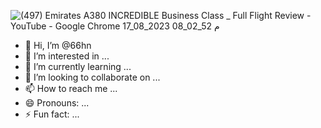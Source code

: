 
![‪(497) Emirates A380 INCREDIBLE Business Class _ Full Flight Review - YouTube - Google Chrome‬ 17_08_2023 08_02_52 م](https://github.com/66hn/66hn/assets/164805239/343b6fa0-dce0-4ca6-a01f-77808bc9dc33)

- 👋 Hi, I’m @66hn
- 👀 I’m interested in ...
- 🌱 I’m currently learning ...
- 💞️ I’m looking to collaborate on ...
- 📫 How to reach me ...
- 😄 Pronouns: ...
- ⚡ Fun fact: ...

<!---
66hn/66hn is a ✨ special ✨ repository because its `README.md` (this file) appears on your GitHub profile.
You can click the Preview link to take a look at your changes.
--->
